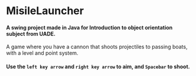 # MisileLauncher
#### A swing project made in Java for Introduction to object orientation subject from UADE.
A game where you have a cannon that shoots projectiles to passing boats, with a level and point system.
#### Use the `left key arrow` and `right key arrow` to aim, and `Spacebar` to shoot.
